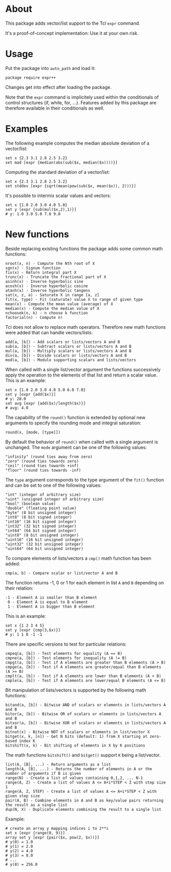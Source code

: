 # About

This package adds vector/list support to the Tcl `expr` command.

It's a proof-of-concept implementation: Use it at your own risk.

# Usage

Put the package into `auto_path` and load it:

    package require expr++

Changes get into effect after loading the package.

Note that the `expr` command is implicitely used within the conditionals of control structures (if, while, for, ...). Features added by this package are therefore available in their conditionals as well.

# Examples

The following example computes the median absolute deviation of a vector/list:

    set x {2.3 3.1 2.8 2.5 3.2}
    set mad [expr {median(abs(sub($x, median($x))))}]

Computing the standard deviation of a vector/list:

    set x {2.3 3.1 2.8 2.5 3.2}
    set stddev [expr {sqrt(mean(pow(sub($x, mean($x)), 2)))}]

It's possible to intermix scalar values and vectors:

    set x {1.0 2.0 3.0 4.0 5.0}
    set y [expr {sub(mul($x,2),1)}]
    # y: 1.0 3.0 5.0 7.0 9.0

# New functions

Beside replacing existing functions the package adds some common math functions:

    nroot(x, n) - Compute the Nth root of X
    sgn(x) - Signum function
    fix(x) - Return integral part X
    trunc(x) - Truncate the fractional part of X
    asinh(x) - Inverse hyperbolic sine
    acosh(x) - Inverse hyperbolic cosine
    atanh(x) - Inverse hyperbolic tangens
    sat(x, z, a) - Saturate X in range [a, z]
    fit(x, type) - Fit (saturate) value X to range of given type
    mean(x) - Compute the mean value (average) of X
    median(x) - Compute the median value of X
    nchoosek(n, k) - n choose k function
    factorial(n) - Compute n!

Tcl does not allow to replace math operators. Therefore new math functions
were added that can handle vectors/lists:

    add(a, [b]) - Add scalars or lists/vectors A and B
    sub(a, [b]) - Subtract scalars or lists/vectors A and B
    mul(a, [b]) - Multiply scalars or lists/vectors A and B
    div(a, [b]) - Divide scalars or lists/vectors A and B
    mod(a, [b]) - Modulo supporting scalars and lists/vectors

When called with a single list/vector argument the functions successively
apply the operation to the elements of that list and return a scalar value.
This is an example:

    set x {1.0 2.0 3.0 4.0 5.0 6.0 7.0}
    set y [expr {add($x)}]
    # y: 28.0
    set avg [expr {add($x)/length($x)}]
    # avg: 4.0

The capability of the `round()` function is extended by optional new arguments
to specify the rounding mode and integral saturation:

    round(x, [mode, [type]])

By default the behavior of `round()` when called with a single argument is unchanged.
The `mode` argument can be one of the following values:

    "infinity" (round ties away from zero)
    "zero" (round ties towards zero)
    "ceil" (round ties towards +inf)
    "floor" (round ties towards -inf)

The `type` argument corresponds to the type argument of the `fit()` function
and can be set to one of the following values:

    "int" (integer of arbitrary size)
    "uint" (unsigned integer of arbitrary size)
    "bool" (boolean value)
    "double" (floating point value)
    "byte" (8 bit unsigned integer)
    "int8" (8 bit signed integer)
    "int16" (16 bit signed integer)
    "int32" (32 bit signed integer)
    "int64" (64 bit signed integer)
    "uint8" (8 bit unsigned integer)
    "uint16" (16 bit unsigned integer)
    "uint32" (32 bit unsigned integer)
    "uint64" (64 bit unsigned integer)

To compare elements of lists/vectors a `cmp()` math function has been added:

    cmp(a, b) - Compare scalar or list/vector A and B

The function returns -1, 0 or 1 for each element in list `A` and `B`
depending on their relation:

    -1 - Element A is smaller than B element
     0 - Element A is equal to B element
     1 - Element A is bigger than B element

This is an example:

    set x {1 2 3 4 5}
    set y [expr {cmp(3,$x)}]
    # y: 1 1 0 -1 -1

There are specific versions to test for particular relations:

    cmpeq(a, [b]) - Test elements for equality (A == B)
    cmpne(a, [b]) - Test elements for inequality (A != B)
    cmpgt(a, [b]) - Test if A elements are greater than B elements (A > B)
    cmpge(a, [b]) - Test if A elements are greater/equal than B elements (A >= B)
    cmplt(a, [b]) - Test if A elements are lower than B elements (A < B)
    cmple(a, [b]) - Test if A elements are lower/equal B elements (A <= B)

Bit manipulation of lists/vectors is supported by the following math functions:

    bitand(a, [b]) - Bitwise AND of scalars or elements in lists/vectors A and B
    bitor(a, [b]) - Bitwise OR of scalars or elements in lists/vectors A and B
    bitxor(a, [b]) - Bitwise XOR of scalars or elements in lists/vectors A and B
    bitnot(x) - Bitwise NOT of scalars or elements in list/vector X
    bitget(x, k, [n]) - Get N bits (default: 1) from X starting at zero-based index K
    bitshift(x, k) - Bit shifting of elements in X by K positions

The math functions `bitshift()` and `bitget()` support `K` being a list/vector.

    list(A, [B], ...) - Return arguments as a list
    length(A, [B], ...) - Returns the number of elements in A or the number of arguments if B is given
    range(N) - Create a list of values containing 0,1,2, ... N-1
    range(A, Z) - Create a list of values A <= A+i*STEP < Z with step size 1
    range(A, Z, STEP) - Create a list of values A <= A+i*STEP < Z with given step size
    pair(A, B) - Combine elements in A and B as key/value pairs returning the result as a single list
    dup(N, X) - Duplicate elements combining the result to a single list

Example:

    # create an array y mapping indices i to 2**i
    set x [expr {range(0, 9)}]
    array set y [expr {pair($x, pow(2, $x))}]
    # y(0) = 1.0
    # y(1) = 2.0
    # y(2) = 4.0
    # y(3) = 8.0
    # ...
    # y(8) = 256.0
